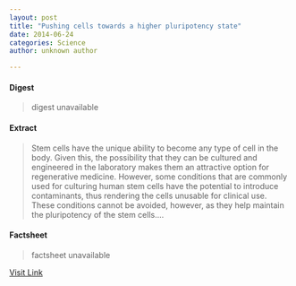 ```yaml
---
layout: post
title: "Pushing cells towards a higher pluripotency state"
date: 2014-06-24
categories: Science
author: unknown author

---
```



#### Digest
>digest unavailable

#### Extract
>Stem cells have the unique ability to become any type of cell in the body. Given this, the possibility that they can be cultured and engineered in the laboratory makes them an attractive option for regenerative medicine. However, some conditions that are commonly used for culturing human stem cells have the potential to introduce contaminants, thus rendering the cells unusable for clinical use. These conditions cannot be avoided, however, as they help maintain the pluripotency of the stem cells....

#### Factsheet
>factsheet unavailable

[Visit Link](http://phys.org/news322801085.html)


